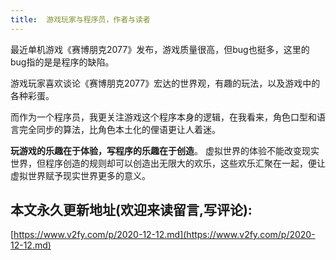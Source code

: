 ```yaml
---
title:  游戏玩家与程序员，作者与读者
---
```





最近单机游戏《赛博朋克2077》发布，游戏质量很高，但bug也挺多，这里的bug指的是是程序的缺陷。

游戏玩家喜欢谈论《赛博朋克2077》宏达的世界观，有趣的玩法，以及游戏中的各种彩蛋。

而作为一个程序员，我更关注游戏这个程序本身的逻辑，在我看来，角色口型和语言完全同步的算法，比角色本土化的俚语更让人着迷。

**玩游戏的乐趣在于体验，写程序的乐趣在于创造**。 虚拟世界的体验不能改变现实世界，但程序创造的规则却可以创造出无限大的欢乐，这些欢乐汇聚在一起，便让虚拟世界赋予现实世界更多的意义。




## 本文永久更新地址(欢迎来读留言,写评论):

[https://www.v2fy.com/p/2020-12-12.md](https://www.v2fy.com/p/2020-12-12.md)
